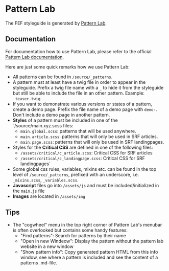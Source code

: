 # Pattern Lab

The FEF styleguide is generated by [Pattern Lab](https://patternlab.io).

## Documentation

For documentation how to use Pattern Lab, please refer to the official [Pattern Lab documentation](https://patternlab.io/docs/index.html).

Here are just some quick remarks how we use Pattern Lab:

- All patterns can be found in `/source/_patterns`.
- A pattern must at least have a twig file in order to appear in the styleguide. Prefix a twig file name with a `_` to hide it from the styleguide but still be able to include the file in an other pattern. Example: `_teaser.twig`
- If you want to demonstrate various versions or states of a pattern, create a demo page. Prefix the file name of a demo page with `demo-`. Don't include a demo page in another pattern.
- **Styles** of a pattern must be included in one of the `/source/main.xyz.scss files:
  - `main.global.scss`: patterns that will be used anywhere.
  - `main.article.scss`: patterns that will only be used in SRF articles.
  - `main.page.scss`: patterns that will only be used in SRF landingpages.
- Styles for the **Critical CSS** are defined in one of the following files:
  - `/assets/critical/c_article.scss`: Critical CSS for SRF articles
  - `/assets/critical/c_landingpage.scss`: Critical CSS for SRF landingpages`
- Some global css rules, variables, mixins etc. can be found in the top level of `/source/_patterns`, prefixed with an underscore, i.e. `_mixins.scss`, `_variables.scss`.
- **Javascript** files go into `/assets/js` and must be included/initialized in the `main.js` file
- **Images** are located in `/assets/img`

## Tips

- The "cogwheel" menu in the top right corner of Pattern Lab's menubar is often overlooked but contains some handy features:
  - "Find patterns": Search for patterns by their name
  - "Open in new Windeow": Display the pattern without the pattern lab website in a new window
  - "Show pattern info": Copy generated pattern HTML from this info window, see where a pattern is included and see the content of a patterns .md-file.



